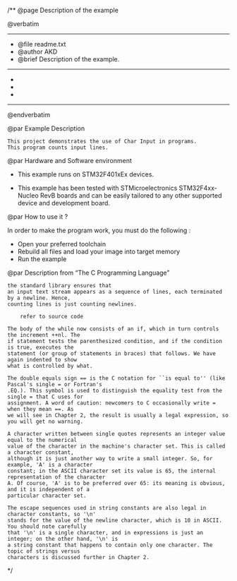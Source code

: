 /**
  @page Description of the example
  
  @verbatim
  ******************************************************************************
  * @file    readme.txt 
  * @author  AKD
  * @brief   Description of the example.
  ******************************************************************************
  *
  *
  *
  ******************************************************************************
  @endverbatim

@par Example Description

	This project demonstrates the use of Char Input in programs.
	This program counts input lines.

@par Hardware and Software environment  

  - This example runs on STM32F401xEx devices.
    
  - This example has been tested with STMicroelectronics STM32F4xx-Nucleo RevB 
    boards and can be easily tailored to any other supported device 
    and development board.

@par How to use it ? 

In order to make the program work, you must do the following :
 - Open your preferred toolchain 
 - Rebuild all files and load your image into target memory
 - Run the example

@par Description from “The C Programming Language” 

	the standard library ensures that
	an input text stream appears as a sequence of lines, each terminated by a newline. Hence,
	counting lines is just counting newlines.

		refer to source code
	
	The body of the while now consists of an if, which in turn controls the increment ++nl. The
	if statement tests the parenthesized condition, and if the condition is true, executes the
	statement (or group of statements in braces) that follows. We have again indented to show
	what is controlled by what.
	
	The double equals sign == is the C notation for ``is equal to'' (like Pascal's single = or Fortran's
	.EQ.). This symbol is used to distinguish the equality test from the single = that C uses for
	assignment. A word of caution: newcomers to C occasionally write = when they mean ==. As
	we will see in Chapter 2, the result is usually a legal expression, so you will get no warning.
	
	A character written between single quotes represents an integer value equal to the numerical
	value of the character in the machine's character set. This is called a character constant,
	although it is just another way to write a small integer. So, for example, 'A' is a character
	constant; in the ASCII character set its value is 65, the internal representation of the character
	A. Of course, 'A' is to be preferred over 65: its meaning is obvious, and it is independent of a
	particular character set.
	
	The escape sequences used in string constants are also legal in character constants, so '\n'
	stands for the value of the newline character, which is 10 in ASCII. You should note carefully
	that '\n' is a single character, and in expressions is just an integer; on the other hand, '\n' is
	a string constant that happens to contain only one character. The topic of strings versus
	characters is discussed further in Chapter 2.

 */
